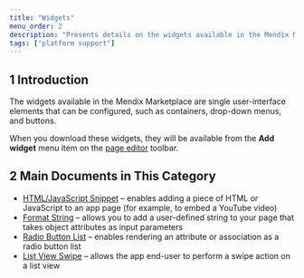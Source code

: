 ```yaml
---
title: "Widgets"
menu_order: 2
description: "Presents details on the widgets available in the Mendix Marketplace."
tags: ["platform support"]
---
```


## 1 Introduction

The widgets available in the Mendix Marketplace are single user-interface elements that can be configured, such as containers, drop-down menus, and buttons.

When you download these widgets, they will be available from the **Add widget** menu item on the [page editor](/refguide/page) toolbar.

## 2 Main Documents in This Category

* [HTML/JavaScript Snippet](html-javascript-snippet) – enables adding a piece of HTML or JavaScript to an app page (for example, to embed a YouTube video)
* [Format String](format-string) – allows you to add a user-defined string to your page that takes object attributes as input parameters
* [Radio Button List](radio-button-list) – enables rendering an attribute or association as a radio button list
* [List View Swipe](list-view-swipe) – allows the app end-user to perform a swipe action on a list view
